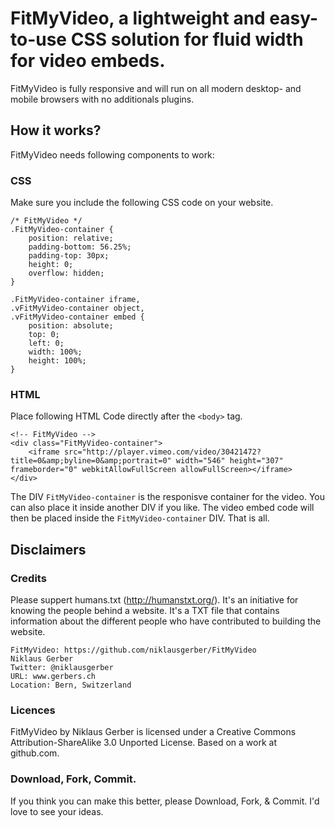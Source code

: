 # FitMyVideo, a lightweight and easy-to-use CSS solution for fluid width for video embeds.
FitMyVideo is fully responsive and will run on all modern desktop- and mobile browsers with no additionals plugins.

## How it works?
FitMyVideo needs following components to work:

### CSS
Make sure you include the following CSS code on your website.

	/* FitMyVideo */
	.FitMyVideo-container {
		position: relative;
		padding-bottom: 56.25%;
		padding-top: 30px;
		height: 0;
		overflow: hidden;
	}

	.FitMyVideo-container iframe,	
	.vFitMyVideo-container object,	
	.vFitMyVideo-container embed {
		position: absolute;
		top: 0;
		left: 0;
		width: 100%;
		height: 100%;
	}

### HTML
Place following HTML Code directly after the `<body>` tag.

	<!-- FitMyVideo -->
	<div class="FitMyVideo-container">
		<iframe src="http://player.vimeo.com/video/30421472?title=0&amp;byline=0&amp;portrait=0" width="546" height="307" frameborder="0" webkitAllowFullScreen allowFullScreen></iframe>
	</div>

The DIV `FitMyVideo-container` is the responisve container for the video. You can also place it inside another DIV if you like.
The video embed code will then be placed inside the `FitMyVideo-container` DIV. That is all.

## Disclaimers

### Credits
Please suppert humans.txt (http://humanstxt.org/). It's an initiative for knowing the people behind a website. It's a TXT file that contains information about the different people who have contributed to building the website.

	FitMyVideo: https://github.com/niklausgerber/FitMyVideo
	Niklaus Gerber
	Twitter: @niklausgerber
	URL: www.gerbers.ch
	Location: Bern, Switzerland
	
### Licences
FitMyVideo by Niklaus Gerber is licensed under a Creative Commons Attribution-ShareAlike 3.0 Unported License.
Based on a work at github.com.

### Download, Fork, Commit.
If you think you can make this better, please Download, Fork, & Commit. I'd love to see your ideas.